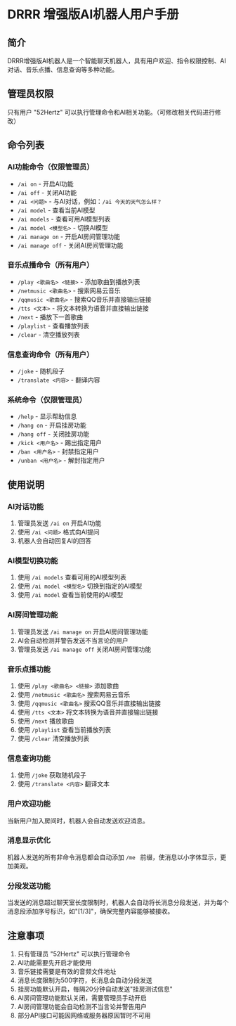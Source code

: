 # DRRR 增强版AI机器人用户手册

## 简介
DRRR增强版AI机器人是一个智能聊天机器人，具有用户欢迎、指令权限控制、AI对话、音乐点播、信息查询等多种功能。

## 管理员权限
只有用户 "52Hertz" 可以执行管理命令和AI相关功能。（可修改相关代码进行修改）

## 命令列表

### AI功能命令（仅限管理员）
- `/ai on` - 开启AI功能
- `/ai off` - 关闭AI功能
- `/ai <问题>` - 与AI对话，例如：`/ai 今天的天气怎么样？`
- `/ai model` - 查看当前AI模型
- `/ai models` - 查看可用AI模型列表
- `/ai model <模型名>` - 切换AI模型
- `/ai manage on` - 开启AI房间管理功能
- `/ai manage off` - 关闭AI房间管理功能

### 音乐点播命令（所有用户）
- `/play <歌曲名> <链接>` - 添加歌曲到播放列表
- `/netmusic <歌曲名>` - 搜索网易云音乐
- `/qqmusic <歌曲名>` - 搜索QQ音乐并直接输出链接
- `/tts <文本>` - 将文本转换为语音并直接输出链接
- `/next` - 播放下一首歌曲
- `/playlist` - 查看播放列表
- `/clear` - 清空播放列表

### 信息查询命令（所有用户）
- `/joke` - 随机段子
- `/translate <内容>` - 翻译内容

### 系统命令（仅限管理员）
- `/help` - 显示帮助信息
- `/hang on` - 开启挂房功能
- `/hang off` - 关闭挂房功能
- `/kick <用户名>` - 踢出指定用户
- `/ban <用户名>` - 封禁指定用户
- `/unban <用户名>` - 解封指定用户

## 使用说明

### AI对话功能
1. 管理员发送 `/ai on` 开启AI功能
2. 使用 `/ai <问题>` 格式向AI提问
3. 机器人会自动回复AI的回答

### AI模型切换功能
1. 使用 `/ai models` 查看可用的AI模型列表
2. 使用 `/ai model <模型名>` 切换到指定的AI模型
3. 使用 `/ai model` 查看当前使用的AI模型

### AI房间管理功能
1. 管理员发送 `/ai manage on` 开启AI房间管理功能
2. AI会自动检测并警告发送不当言论的用户
3. 管理员发送 `/ai manage off` 关闭AI房间管理功能

### 音乐点播功能
1. 使用 `/play <歌曲名> <链接>` 添加歌曲
2. 使用 `/netmusic <歌曲名>` 搜索网易云音乐
3. 使用 `/qqmusic <歌曲名>` 搜索QQ音乐并直接输出链接
4. 使用 `/tts <文本>` 将文本转换为语音并直接输出链接
5. 使用 `/next` 播放歌曲
6. 使用 `/playlist` 查看当前播放列表
7. 使用 `/clear` 清空播放列表

### 信息查询功能
1. 使用 `/joke` 获取随机段子
2. 使用 `/translate <内容>` 翻译文本

### 用户欢迎功能
当新用户加入房间时，机器人会自动发送欢迎消息。

### 消息显示优化
机器人发送的所有非命令消息都会自动添加 `/me ` 前缀，使消息以小字体显示，更加美观。

### 分段发送功能
当发送的消息超过聊天室长度限制时，机器人会自动将长消息分段发送，并为每个消息段添加序号标识，如"[1/3]"，确保完整内容能够被接收。

## 注意事项
1. 只有管理员 "52Hertz" 可以执行管理命令
2. AI功能需要先开启才能使用
3. 音乐链接需要是有效的音频文件地址
4. 消息长度限制为500字符，长消息会自动分段发送
5. 挂房功能默认开启，每隔20分钟自动发送"挂房测试信息"
6. AI房间管理功能默认关闭，需要管理员手动开启
7. AI房间管理功能会自动检测不当言论并警告用户
8. 部分API接口可能因网络或服务器原因暂时不可用